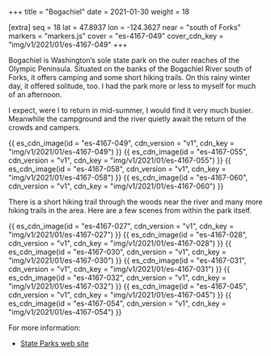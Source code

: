 +++
title = "Bogachiel"
date = 2021-01-30
weight = 18

[extra]
seq = 18
lat = 47.8937
lon = -124.3627
near = "south of Forks"
markers = "markers.js"
cover = "es-4167-049"
cover_cdn_key = "img/v1/2021/01/es-4167-049"
+++

Bogachiel is Washington’s sole state park on the outer reaches of the Olympic Peninsula. Situated on the banks of the Bogachiel River south of Forks, it offers camping and some short hiking trails. On this rainy winter day, it offered solitude, too. I had the park more or less to myself for much of an afternoon.

<!-- more -->

I expect, were I to return in mid-summer, I would find it very much busier. Meanwhile the campground and the river quietly await the return of the crowds and campers.

{{ es_cdn_image(id = "es-4167-049", cdn_version = "v1", cdn_key = "img/v1/2021/01/es-4167-049") }}
{{ es_cdn_image(id = "es-4167-055", cdn_version = "v1", cdn_key = "img/v1/2021/01/es-4167-055") }}
{{ es_cdn_image(id = "es-4167-058", cdn_version = "v1", cdn_key = "img/v1/2021/01/es-4167-058") }}
{{ es_cdn_image(id = "es-4167-060", cdn_version = "v1", cdn_key = "img/v1/2021/01/es-4167-060") }}

There is a short hiking trail through the woods near the river and many more hiking trails in the area. Here are a few scenes from within the park itself.

{{ es_cdn_image(id = "es-4167-027", cdn_version = "v1", cdn_key = "img/v1/2021/01/es-4167-027") }}
{{ es_cdn_image(id = "es-4167-028", cdn_version = "v1", cdn_key = "img/v1/2021/01/es-4167-028") }}
{{ es_cdn_image(id = "es-4167-030", cdn_version = "v1", cdn_key = "img/v1/2021/01/es-4167-030") }}
{{ es_cdn_image(id = "es-4167-031", cdn_version = "v1", cdn_key = "img/v1/2021/01/es-4167-031") }}
{{ es_cdn_image(id = "es-4167-032", cdn_version = "v1", cdn_key = "img/v1/2021/01/es-4167-032") }}
{{ es_cdn_image(id = "es-4167-045", cdn_version = "v1", cdn_key = "img/v1/2021/01/es-4167-045") }}
{{ es_cdn_image(id = "es-4167-054", cdn_version = "v1", cdn_key = "img/v1/2021/01/es-4167-054") }}

For more information:

* [State Parks web site](https://parks.state.wa.us/478/Bogachiel)
